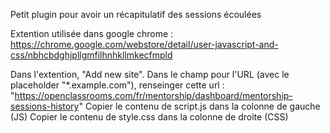 Petit plugin pour avoir un récapitulatif des sessions écoulées


Extention utilisée dans google chrome : https://chrome.google.com/webstore/detail/user-javascript-and-css/nbhcbdghjpllgmfilhnhkllmkecfmpld

Dans l'extention, "Add new site".
Dans le champ pour l'URL (avec le placeholder "*.example.com"), renseinger cette url : "https://openclassrooms.com/fr/mentorship/dashboard/mentorship-sessions-history"
Copier le contenu de script.js dans la colonne de gauche (JS)
Copier le contenu de style.css dans la colonne de droite (CSS)
